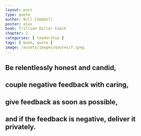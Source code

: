 ```yaml
---
layout: post
type: quote
author: Bill Campbell
poster: alex
book: Trillion Dollar Coach
chapter: 2
categories: [ leadership ]
tags: [ book, quote ]
image: /assets/images/quotes/7.jpeg
---
```

## Be relentlessly honest and candid, 
## couple negative feedback with caring, 
## give feedback as soon as possible, 
## and if the feedback is negative, deliver it privately. 
